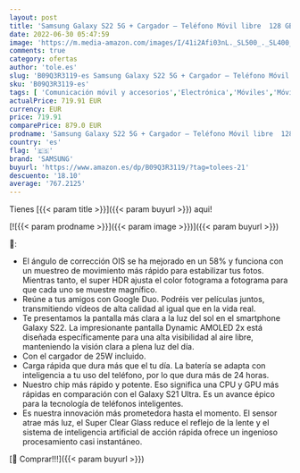 ```yaml
---
layout: post
title: 'Samsung Galaxy S22 5G + Cargador – Teléfono Móvil libre  128 GB  Smartphone Android  Color Phantom Negro  Versión Española '
date: 2022-06-30 05:47:59
image: 'https://m.media-amazon.com/images/I/41i2Afi03nL._SL500_._SL400_.jpg'
comments: true
category: ofertas
author: 'tole.es'
slug: 'B09Q3R3119-es Samsung Galaxy S22 5G + Cargador – Teléfono Móvil libre...'
sku: 'B09Q3R3119-es'
tags: [ 'Comunicación móvil y accesorios','Electrónica','Móviles','Móviles y smartphones libres','android','samsung','🇪🇸', ]
actualPrice: 719.91 EUR
currency: EUR
price: 719.91
comparePrice: 879.0 EUR
prodname: 'Samsung Galaxy S22 5G + Cargador – Teléfono Móvil libre  128 GB  Smartphone Android  Color Phantom Negro  Versión Española '
country: 'es'
flag: '🇪🇸'
brand: 'SAMSUNG'
buyurl: 'https://www.amazon.es/dp/B09Q3R3119/?tag=tolees-21'
descuento: '18.10'
average: '767.2125'
---
```


Tienes [{{< param title >}}]({{< param buyurl >}}) aqui!

[![{{< param prodname >}}]({{< param image >}})]({{< param buyurl >}})

🔎:

- El ángulo de corrección OIS se ha mejorado en un 58% y funciona con un muestreo de movimiento más rápido para estabilizar tus fotos. Mientras tanto, el super HDR ajusta el color fotograma a fotograma para que cada uno se muestre magnífico.
- Reúne a tus amigos con Google Duo. Podréis ver películas juntos, transmitiendo vídeos de alta calidad al igual que en la vida real.
- Te presentamos la pantalla más clara a la luz del sol en el smartphone Galaxy S22. La impresionante pantalla Dynamic AMOLED 2x está diseñada específicamente para una alta visibilidad al aire libre, manteniendo la visión clara a plena luz del día.
- Con el cargador de 25W incluido.
- Carga rápida que dura más que el tu día. La batería se adapta con inteligencia a tu uso del teléfono, por lo que dura más de 24 horas.
- Nuestro chip más rápido y potente. Eso significa una CPU y GPU más rápidas en comparación con el Galaxy S21 Ultra. Es un avance épico para la tecnología de teléfonos inteligentes.
- Es nuestra innovación más prometedora hasta el momento. El sensor atrae más luz, el Super Clear Glass reduce el reflejo de la lente y el sistema de inteligencia artificial de acción rápida ofrece un ingenioso procesamiento casi instantáneo.

[🛒 Comprar!!!]({{< param buyurl >}})

